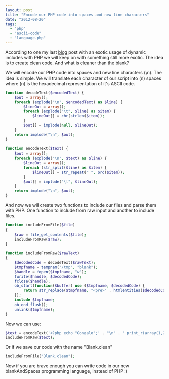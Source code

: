 ```yaml
---
layout: post
title: "Encode our PHP code into spaces and new line characters"
date: "2012-08-20"
tags: 
  - "php"
  - "ascii-code"
  - "language-php"
---
```


According to one my last [blog](http://gonzalo123.wordpress.com/2012/03/12/how-to-use-eval-without-using-eval-in-php/ "How to use eval() without using eval() in PHP") post with an exotic usage of dynamic includes with PHP we will keep on with something still more exotic. The idea is to create clean code. And what is cleaner than the blank?

We will encode our PHP code into spaces and new line characters (\\n). The idea is simple. We will translate each character of our script into (n) spaces where (n) is the hexadecimal representation of it's ASCII code.

```php
function decodeText($encodedText) {
    $out = array();
    foreach (explode("\n", $encodedText) as $line) {
        $lineOut = array();
        foreach (explode("\t", $line) as $item) {
            $lineOut[] = chr(strlen($item));
        }
        $out[] = implode(null, $lineOut);
    }
    return implode("\n", $out);
}
 
function encodeText($text) {
    $out = array();
    foreach (explode("\n", $text) as $line) {
        $lineOut = array();
        foreach (str_split($line) as $item) {
            $lineOut[] = str_repeat(" ", ord($item));
        }
        $out[] = implode("\t", $lineOut);
    }
    return implode("\n", $out);
}
```

And now we will create two functions to include our files and parse them with PHP. One function to include from raw input and another to include files.

```php
function includeFromFile($file)
{
    $raw = file_get_contents($file);
    includeFromRaw($raw);
}
 
function includeFromRaw($rawText)
{
    $decodedCode = decodeText($rawText);
    $tmpfname = tempnam("/tmp", "blank");
    $handle = fopen($tmpfname, "w");
    fwrite($handle, $decodedCode);
    fclose($handle);
    ob_start(function($buffer) use ($tmpfname, $decodedCode) {
        return str_replace($tmpfname, "<pre>" . htmlentities($decodedCode). "</pre>", $buffer);
    });
    include $tmpfname;
    ob_end_flush();
    unlink($tmpfname);
}
```

Now we can use:

```php
$text = encodeText('<?php echo "Gonzalo";' . "\n" . ' print_r(array(1,2,311)); ?>');
includeFromRaw($text);
```

Or if we save our code with the name "Blank.clean"

```php
includeFromFile("Blank.clean");
```

Now if you are brave enough you can write code in our new blankAndSpaces programming language, instead of PHP :)
